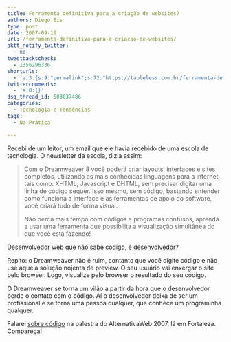 ```yaml
---
title: Ferramenta definitiva para a criação de websites?
authors: Diego Eis
type: post
date: 2007-09-19
url: /ferramenta-definitiva-para-a-criacao-de-websites/
aktt_notify_twitter:
  - no
tweetbackscheck:
  - 1356296336
shorturls:
  - 'a:3:{s:9:"permalink";s:72:"https://tableless.com.br/ferramenta-definitiva-para-a-criacao-de-websites";s:7:"tinyurl";s:26:"https://tinyurl.com/4y75jer";s:4:"isgd";s:19:"https://is.gd/N6SO2E";}'
twittercomments:
  - 'a:0:{}'
dsq_thread_id: 503037486
categories:
  - Tecnologia e Tendências
tags:
  - Na Prática

---
```

Recebi de um leitor, um email que ele havia recebido de uma escola de tecnologia. O newsletter da escola, dizia assim:

> Com o Dreamweaver 8 você poderá criar layouts, interfaces e sites completos, utilizando as mais conhecidas linguagens para a internet, tais como: XHTML, Javascript e DHTML, sem precisar digitar uma linha de código sequer. Isso mesmo, sem código, bastando entender como funciona a interface e as ferramentas de apoio do software, você criará tudo de forma visual.
> 
> Não perca mais tempo com códigos e programas confusos, aprenda a usar uma ferramenta que possibilita a visualização simultânea do que você está fazendo!

[Desenvolvedor web que não sabe código, é desenvolvedor?][1]
  
Repito: o Dreamweaver não é ruim, contanto que você digite código e não use aquela solução nojenta de preview. O seu usuário vai enxergar o site pelo browser. Logo, visualize pelo browser o resultado do seu código.

O Dreamweaver se torna um vilão a partir da hora que o desenvolvedor perde o contato com o código. Aí o desenvolvedor deixa de ser um profissional e se torna uma pessoa qualquer, que conhece um programinha qualquer.

Falarei [sobre código][2] na palestra do AlternativaWeb 2007, lá em Fortaleza.  Compareça!

 [1]: https://tableless.com.br/desenvolvedor-analfabetico-sim-e-sobre-wysiwyg
 [2]: https://www.alternativaweb2007.com.br/2007/09/17/web-20-e-o-codigo/
